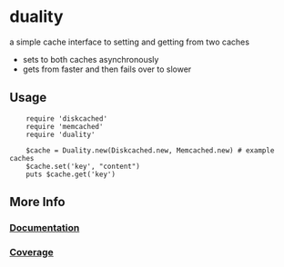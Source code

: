 duality
=======

a simple cache interface to setting and getting from two caches

* sets to both caches asynchronously
* gets from faster and then fails over to slower

## Usage

        require 'diskcached'
        require 'memcached'
        require 'duality'
        
        $cache = Duality.new(Diskcached.new, Memcached.new) # example caches
        $cache.set('key', "content")
        puts $cache.get('key')
        
## More Info

### [Documentation](TBD) 
### [Coverage](TBD)


